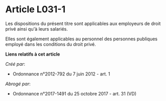 # Article L031-1

Les dispositions du présent titre sont applicables aux employeurs de droit privé ainsi qu'à leurs salariés. 

Elles sont également applicables au personnel des personnes publiques employé dans les conditions du droit privé.

**Liens relatifs à cet article**

_Créé par_:

  - Ordonnance n°2012-792 du 7 juin 2012 - art. 1

_Abrogé par_:

  - Ordonnance n°2017-1491 du 25 octobre 2017 - art. 31 (VD)

